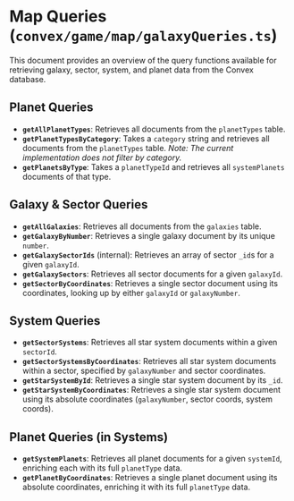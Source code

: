# Map Queries (`convex/game/map/galaxyQueries.ts`)

This document provides an overview of the query functions available for retrieving galaxy, sector, system, and planet data from the Convex database.

## Planet Queries

-   **`getAllPlanetTypes`**: Retrieves all documents from the `planetTypes` table.
-   **`getPlanetTypesByCategory`**: Takes a `category` string and retrieves all documents from the `planetTypes` table. *Note: The current implementation does not filter by category.*
-   **`getPlanetsByType`**: Takes a `planetTypeId` and retrieves all `systemPlanets` documents of that type.

## Galaxy & Sector Queries

-   **`getAllGalaxies`**: Retrieves all documents from the `galaxies` table.
-   **`getGalaxyByNumber`**: Retrieves a single galaxy document by its unique `number`.
-   **`getGalaxySectorIds`** (internal): Retrieves an array of sector `_id`s for a given `galaxyId`.
-   **`getGalaxySectors`**: Retrieves all sector documents for a given `galaxyId`.
-   **`getSectorByCoordinates`**: Retrieves a single sector document using its coordinates, looking up by either `galaxyId` or `galaxyNumber`.

## System Queries

-   **`getSectorSystems`**: Retrieves all star system documents within a given `sectorId`.
-   **`getSectorSystemsByCoordinates`**: Retrieves all star system documents within a sector, specified by `galaxyNumber` and sector coordinates.
-   **`getStarSystemById`**: Retrieves a single star system document by its `_id`.
-   **`getStarSystemByCoordinates`**: Retrieves a single star system document using its absolute coordinates (`galaxyNumber`, sector coords, system coords).

## Planet Queries (in Systems)

-   **`getSystemPlanets`**: Retrieves all planet documents for a given `systemId`, enriching each with its full `planetType` data.
-   **`getPlanetByCoordinates`**: Retrieves a single planet document using its absolute coordinates, enriching it with its full `planetType` data.
